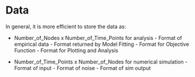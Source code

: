 # Data

In general, it is more efficient to store the data as:

- Number_of_Nodes x Number_of_Time_Points for analysis 
		- Format of empirical data
		- Format returned by Model Fitting
		- Format for Objective Function
		- Format for Plotting and Analysis
		
- Number_of_Time_Points x Number_of_Nodes for numerical simulation
		- Format of input
		- Format of noise
		- Format of sim output